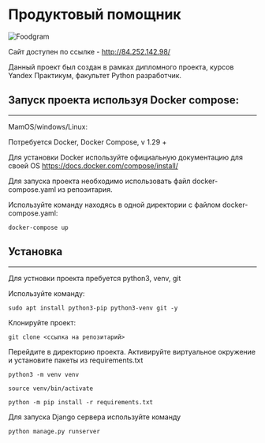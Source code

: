 # Продуктовый помощник
![Foodgram](https://github.com/Gilions/foodgram-project/actions/workflows/main.yml/badge.svg)

Сайт доступен по ссылке - http://84.252.142.98/

Данный проект был создан в рамках дипломного проекта, курсов Yandex Практикум, факультет
Python разработчик.

## Запуск проекта используя Docker compose:
____
MamOS/windows/Linux:

Потребуется Docker, Docker Compose, v 1.29 +

Для установки Docker используйте официальную документацию для своей OS
https://docs.docker.com/compose/install/

Для запуска проекта необходимо использовать файл docker-compose.yaml из
репозитария.

Используйте команду находясь в одной директории с файлом docker-compose.yaml:

`docker-compose up`

##  Установка
______

Для устновки проекта пребуется python3, venv, git

Используйте команду:

`sudo apt install python3-pip python3-venv git -y`

Клонируйте проект:

`git clone <ссылка на репозитарий>`

Перейдите в директорию проекта. Активируйте виртуальное окружение и
установите пакеты из requirements.txt

`python3 -m venv venv`

`source venv/bin/activate`

`python -m pip install -r requirements.txt `

Для запуска Django сервера используйте команду

`python manage.py runserver`
